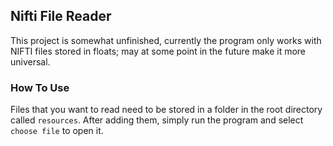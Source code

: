 ## Nifti File Reader

This project is somewhat unfinished, currently the program only works with NIFTI files stored in floats; may at some point in the future make it more universal. 


### How To Use
Files that you want to read need to be stored in a folder in the root directory called `resources`. After adding them, simply run the program and select `choose file` to open it.


